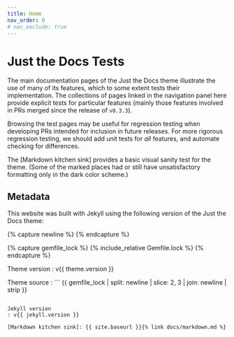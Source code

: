 ```yaml
---
title: Home
nav_order: 0
# nav_exclude: true
---
```


# Just the Docs Tests

The main documentation pages of the Just the Docs theme illustrate the use of many of its features,
which to some extent tests their implementation.
The collections of pages linked in the navigation panel here provide explicit tests for particular features
(mainly those features involved in PRs merged since the release of `v0.3.3`).

Browsing the test pages may be useful for regression testing when developing PRs
intended for inclusion in future releases.
For more rigorous regression testing, we should add unit tests for _all_ features,
and automate checking for differences.
 
The [Markdown kitchen sink] provides a basic visual sanity test
for the theme.
(Some of the marked places had or still have unsatisfactory formatting
only in the dark color scheme.)

## Metadata

This website was built with Jekyll using the following version of the Just the Docs theme:

{% capture newline %}
{% endcapture %}

{% capture gemfile_lock %}
{% include_relative Gemfile.lock %}
{% endcapture %}

Theme version
: v{{ theme.version }}

Theme source
: ```
  {{ gemfile_lock | split: newline | slice: 2, 3 | join: newline | strip }}
  ```

Jekyll version
: v{{ jekyll.version }}

[Markdown kitchen sink]: {{ site.baseurl }}{% link docs/markdown.md %}
